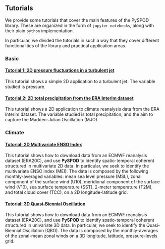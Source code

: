 ## Tutorials

We provide some tutorials that cover the main features of the
PySPOD library. These are organized in the form of `jupyter-notebooks`,
along with their plain `python` implementation.

In particular, we divided the tutorials in such a way that
they cover different functionalities of the library and practical
application areas.

### Basic

#### [Tutorial 1: 2D pressure fluctuations in a turbulent jet](tutorial1/tutorial1.ipynb)

This tutorial shows a simple 2D application to a turbulent jet.
The variable studied is pressure.


#### [Tutorial 2: 2D total precipitation from the ERA Interim dataset](tutorial2/tutorial2.ipynb)

This tutorial shows a 2D application to climate reanalysis data from the
ERA Interim dataset. The variable studied is total precipitation, and the
aim to capture the Madden-Julian Oscillation (MJO).

### Climate

#### [Tutorial: 2D Multivariate ENSO Index](climate/ERA20C_MEI_2D/ERA20C_MEI_2D.ipynb)

This tutorial shows how to download data from an ECMWF reanalysis dataset (ERA20C),
and use **PySPOD** to identify spatio-temporal coherent structured in multivariate
2D data. In particular, we seek to identify the multivariate ENSO index (MEI).
The data is composed by the following monthly-averaged variables: mean sea level
pressure (MSL), zonal component of the surface wind (U10), meridional component
of the surface wind (V10), sea surface temperature (SST), 2-meter temperature
(T2M), and total cloud cover (TCC), on a 2D longitude-latitude grid.

#### [Tutorial: 3D Quasi-Biennial Oscillation](climate/ERA20C_QBO_3D/ERA20C_QBO_3D.ipynb)

This tutorial shows how to download data from an ECMWF reanalysis dataset (ERA20C),
and use **PySPOD** to identify spatio-temporal coherent structured in univariate
3D data. In particular, we seek to identify the Quasi-Biennial Oscillation (QBO).
The data is composed by the monthly-averages of the zonal-mean zonal winds
on a 3D longitude, latitude, pressure-levels grid.
